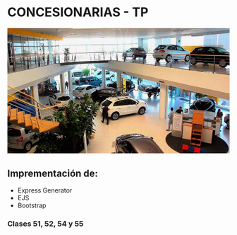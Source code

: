 # CONCESIONARIAS - TP

![Foto](public/images/sucursal.jpg)

## Imprementación de:

- Express Generator
- EJS
- Bootstrap

### Clases 51, 52, 54 y 55